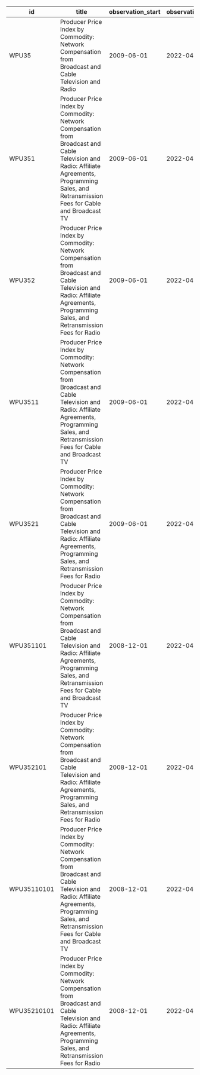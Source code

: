 | id          | title                                                                                                                                                                                              | observation_start   | observation_end   |
|-------------|----------------------------------------------------------------------------------------------------------------------------------------------------------------------------------------------------|---------------------|-------------------|
| WPU35       | Producer Price Index by Commodity: Network Compensation from Broadcast and Cable Television and Radio                                                                                              | 2009-06-01          | 2022-04-01        |
| WPU351      | Producer Price Index by Commodity: Network Compensation from Broadcast and Cable Television and Radio: Affiliate Agreements, Programming Sales, and Retransmission Fees for Cable and Broadcast TV | 2009-06-01          | 2022-04-01        |
| WPU352      | Producer Price Index by Commodity: Network Compensation from Broadcast and Cable Television and Radio: Affiliate Agreements, Programming Sales, and Retransmission Fees for Radio                  | 2009-06-01          | 2022-04-01        |
| WPU3511     | Producer Price Index by Commodity: Network Compensation from Broadcast and Cable Television and Radio: Affiliate Agreements, Programming Sales, and Retransmission Fees for Cable and Broadcast TV | 2009-06-01          | 2022-04-01        |
| WPU3521     | Producer Price Index by Commodity: Network Compensation from Broadcast and Cable Television and Radio: Affiliate Agreements, Programming Sales, and Retransmission Fees for Radio                  | 2009-06-01          | 2022-04-01        |
| WPU351101   | Producer Price Index by Commodity: Network Compensation from Broadcast and Cable Television and Radio: Affiliate Agreements, Programming Sales, and Retransmission Fees for Cable and Broadcast TV | 2008-12-01          | 2022-04-01        |
| WPU352101   | Producer Price Index by Commodity: Network Compensation from Broadcast and Cable Television and Radio: Affiliate Agreements, Programming Sales, and Retransmission Fees for Radio                  | 2008-12-01          | 2022-04-01        |
| WPU35110101 | Producer Price Index by Commodity: Network Compensation from Broadcast and Cable Television and Radio: Affiliate Agreements, Programming Sales, and Retransmission Fees for Cable and Broadcast TV | 2008-12-01          | 2022-04-01        |
| WPU35210101 | Producer Price Index by Commodity: Network Compensation from Broadcast and Cable Television and Radio: Affiliate Agreements, Programming Sales, and Retransmission Fees for Radio                  | 2008-12-01          | 2022-04-01        |